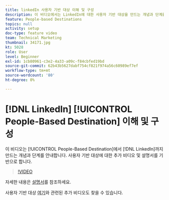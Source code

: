 ```yaml
---
title: linkedIn 사용자 기반 대상 이해 및 구성
description: 이 비디오에서는 LinkedIn에 대한 사용자 기반 대상을 만드는 개념과 단계를 안내합니다. 사용자 기반 대상에 대한 추가 비디오 및 설명서를 기반으로 합니다.
feature: People-based Destinations
topics: null
activity: setup
doc-type: feature video
team: Technical Marketing
thumbnail: 34171.jpg
kt: 5028
role: User
level: Beginner
exl-id: 1cb80961-c3e2-4a33-a09c-f84cbfed19bd
source-git-commit: 62b43b5627dabf754cf821f974a56c60989ef7ef
workflow-type: tm+mt
source-wordcount: '80'
ht-degree: 0%

---
```


# [!DNL LinkedIn] [!UICONTROL People-Based Destination] 이해 및 구성

이 비디오는 [!UICONTROL People-Based Destination]에서 [!DNL LinkedIn]까지 만드는 개념과 단계를 안내합니다. 사용자 기반 대상에 대한 추가 비디오 및 설명서를 기반으로 합니다.

>[!VIDEO](https://video.tv.adobe.com/v/38436/?quality=12&captions=kor)

자세한 내용은 [설명서](https://experienceleague.adobe.com/docs/audience-manager/user-guide/features/destinations/people-based/people-based-destinations-overview.html?lang=ko)를 참조하세요.

사용자 기반 대상 [여기](https://adobe.ly/aamlearnpbd)와 관련된 추가 비디오도 찾을 수 있습니다.
